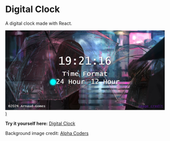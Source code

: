 # Digital Clock

A digital clock made with React.

[![Preview](src/assets/preview.png))](https://digital-clock-arnaud-gomes.vercel.app/)

**Try it yourself here:** [Digital Clock](https://digital-clock-arnaud-gomes.vercel.app/)

Background image credit: [Alpha Coders](https://wall.alphacoders.com/big.php?i=976013)
